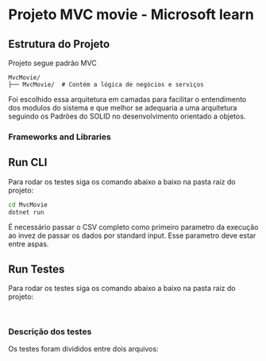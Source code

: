 ﻿
# Projeto MVC movie - Microsoft learn

## Estrutura do Projeto

Projeto segue padrão MVC

```plaintext
MvcMovie/
├── MvcMovie/  # Contém a lógica de negócios e serviços

```

Foi escolhido essa arquitetura em camadas para facilitar o entendimento dos modulos do sistema e que melhor se adequaria a uma arquitetura seguindo os Padrões do SOLID no desenvolvimento orientado a objetos.


### Frameworks and Libraries



## Run CLI

Para rodar os testes siga os comando abaixo a baixo na pasta raiz do projeto:

```bash
cd MvcMovie
dotnet run 
```

É necessário passar o CSV completo como primeiro parametro da execução ao invez de passar os dados por standard input. Esse parametro deve estar entre aspas.


## Run Testes

Para rodar os testes siga os comando abaixo a baixo na pasta raiz do projeto:


```bash
  
```

### Descrição dos testes

Os testes foram divididos entre dois arquivos:

```plaintext


```
